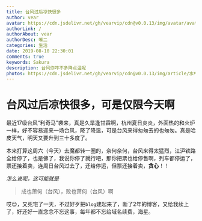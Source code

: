 ```yaml
---
title: 台风过后凉快很多
author: vear
avatar: https://cdn.jsdelivr.net/gh/vearvip/cdn@v0.0.13/img/avatar/avatar.webp
authorLink: /
authorAbout: vear
authorDesc: 唯二
categories: 生活
date: 2019-08-10 22:30:01
comments: true
keywords: Sakura
description: 台风你咋不多降点温呢
photos: https://cdn.jsdelivr.net/gh/vearvip/cdn@v0.0.13/img/article/水中的鱼.webp
---
```

# 台风过后凉快很多，可是仅限今天啊

最近17级台风“利奇马”袭来，真是久旱逢甘霖啊，杭州夏日炎炎，外面热的和火炉一样，好不容易迎来一场台风，降了降温，可是台风来得匆匆去的也匆匆。真是哈皮天气，明天又要升到三十多度了。

本来打算这周六（今天）去魔都转一圈的，奈何奈何，台风来得太猛烈，江沪铁路全给停了，也是佛了，我说你停了就行吧，那你把票也给停售啊，列车都停运了，票还接着卖，连周日台风过去了，还给停运，但票还接着卖，**贪心**！！

*怎么说呢，这可能就是*
> 成也萧何（台风），败也萧何（台风）啊

哎😌，又死宅了一天，不过好歹把`blog`建起来了，断了2年的博客，又给我续上了，好还好一直念念不忘这事，每年都不忘给域名续费，海星。

